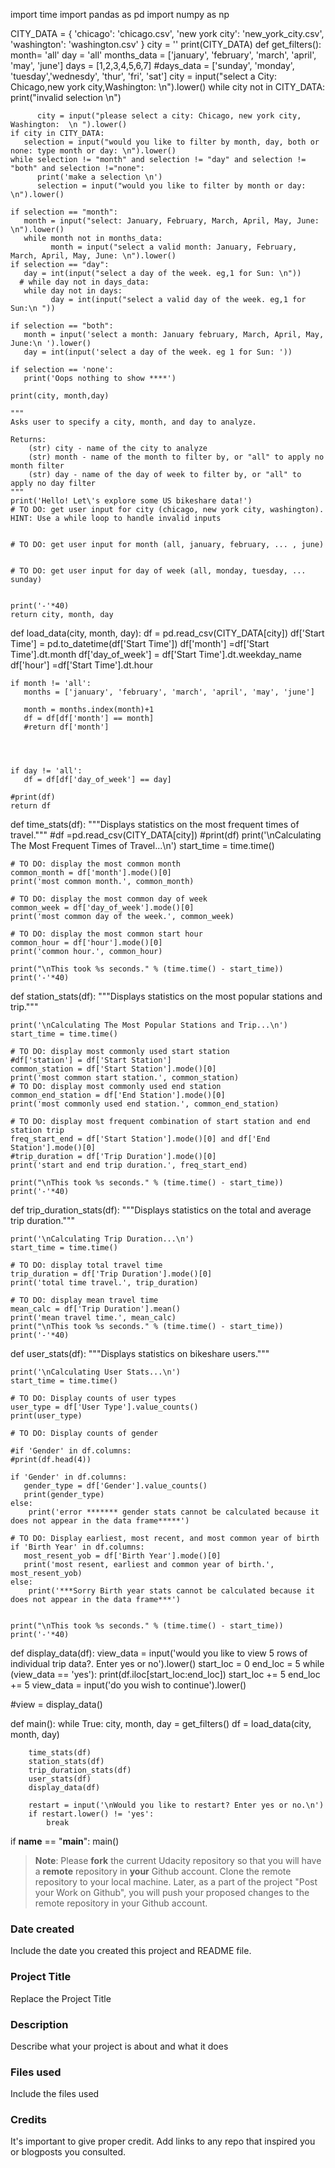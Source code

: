 import time
import pandas as pd
import numpy as np

CITY_DATA = { 'chicago': 'chicago.csv',
              'new york city': 'new_york_city.csv',
              'washington': 'washington.csv' }
city = ''
print(CITY_DATA)
def get_filters():
    month= 'all'
    day = 'all'
    months_data = ['january', 'february', 'march', 'april', 'may', 'june']
    days = [1,2,3,4,5,6,7]
    #days_data = ['sunday', 'monday', 'tuesday','wednesdy', 'thur', 'fri', 'sat']
    city = input("select a City: Chicago,new york city,Washington: \n").lower()
    while city not in CITY_DATA:
          print("invalid selection \n")

          city = input("please select a city: Chicago, new york city, Washington:  \n ").lower()
    if city in CITY_DATA:
       selection = input("would you like to filter by month, day, both or none: type month or day: \n").lower()
    while selection != "month" and selection != "day" and selection != "both" and selection !="none":
          print('make a selection \n')
          selection = input("would you like to filter by month or day: \n").lower()
          
    if selection == "month":
       month = input("select: January, February, March, April, May, June: \n").lower()
       while month not in months_data:
             month = input("select a valid month: January, February, March, April, May, June: \n").lower()
    if selection == "day":
       day = int(input("select a day of the week. eg,1 for Sun: \n"))
      # while day not in days_data:
       while day not in days:
             day = int(input("select a valid day of the week. eg,1 for Sun:\n "))
         
    if selection == "both":
       month = input('select a month: January february, March, April, May, June:\n ').lower()
       day = int(input('select a day of the week. eg 1 for Sun: '))
        
    if selection == 'none':
       print('Oops nothing to show ****')
                 
    print(city, month,day)  
    
    """
    Asks user to specify a city, month, and day to analyze.

    Returns:
        (str) city - name of the city to analyze
        (str) month - name of the month to filter by, or "all" to apply no month filter
        (str) day - name of the day of week to filter by, or "all" to apply no day filter
    """
    print('Hello! Let\'s explore some US bikeshare data!')
    # TO DO: get user input for city (chicago, new york city, washington). HINT: Use a while loop to handle invalid inputs


    # TO DO: get user input for month (all, january, february, ... , june)


    # TO DO: get user input for day of week (all, monday, tuesday, ... sunday)


    print('-'*40)
    return city, month, day


def load_data(city, month, day):
    df = pd.read_csv(CITY_DATA[city])
    df['Start Time'] = pd.to_datetime(df['Start Time'])
    df['month'] =df['Start Time'].dt.month
    df['day_of_week'] = df['Start Time'].dt.weekday_name
    df['hour'] =df['Start Time'].dt.hour
    
    if month != 'all':
       months = ['january', 'february', 'march', 'april', 'may', 'june']
   
       month = months.index(month)+1
       df = df[df['month'] == month]
       #return df['month']



    
    if day != 'all':
       df = df[df['day_of_week'] == day]

    #print(df)
    return df



  



def time_stats(df):
    """Displays statistics on the most frequent times of travel."""
    #df =pd.read_csv(CITY_DATA[city])
    #print(df)
    print('\nCalculating The Most Frequent Times of Travel...\n')
    start_time = time.time()

    # TO DO: display the most common month
    common_month = df['month'].mode()[0]
    print('most common month.', common_month)

    # TO DO: display the most common day of week
    common_week = df['day_of_week'].mode()[0]
    print('most common day of the week.', common_week)

    # TO DO: display the most common start hour
    common_hour = df['hour'].mode()[0]
    print('common hour.', common_hour)

    print("\nThis took %s seconds." % (time.time() - start_time))
    print('-'*40)


def station_stats(df):
    """Displays statistics on the most popular stations and trip."""

    print('\nCalculating The Most Popular Stations and Trip...\n')
    start_time = time.time()

    # TO DO: display most commonly used start station
    #df['station'] = df['Start Station']
    common_station = df['Start Station'].mode()[0]
    print('most common start station.', common_station)
    # TO DO: display most commonly used end station
    common_end_station = df['End Station'].mode()[0]
    print('most commonly used end station.', common_end_station)

    # TO DO: display most frequent combination of start station and end station trip
    freq_start_end = df['Start Station'].mode()[0] and df['End Station'].mode()[0]
    #trip_duration = df['Trip Duration'].mode()[0]
    print('start and end trip duration.', freq_start_end)

    print("\nThis took %s seconds." % (time.time() - start_time))
    print('-'*40)


def trip_duration_stats(df):
    """Displays statistics on the total and average trip duration."""

    print('\nCalculating Trip Duration...\n')
    start_time = time.time()

    # TO DO: display total travel time
    trip_duration = df['Trip Duration'].mode()[0]
    print('total time travel.', trip_duration)

    # TO DO: display mean travel time
    mean_calc = df['Trip Duration'].mean()
    print('mean travel time.', mean_calc)
    print("\nThis took %s seconds." % (time.time() - start_time))
    print('-'*40)


def user_stats(df):
    """Displays statistics on bikeshare users."""

    print('\nCalculating User Stats...\n')
    start_time = time.time()

    # TO DO: Display counts of user types
    user_type = df['User Type'].value_counts()
    print(user_type)

    # TO DO: Display counts of gender
   
    #if 'Gender' in df.columns:
    #print(df.head(4))
 
    if 'Gender' in df.columns:
       gender_type = df['Gender'].value_counts()
       print(gender_type)
    else:
        print('error ******* gender stats cannot be calculated because it does not appear in the data frame*****')
       
    # TO DO: Display earliest, most recent, and most common year of birth
    if 'Birth Year' in df.columns:
       most_resent_yob = df['Birth Year'].mode()[0]
       print('most resent, earliest and common year of birth.', most_resent_yob)
    else:
        print('***Sorry Birth year stats cannot be calculated because it does not appear in the data frame***')
        
        
    print("\nThis took %s seconds." % (time.time() - start_time))
    print('-'*40)
    

def display_data(df):
    view_data = input('would you like to view 5 rows of individual trip data?. Enter yes or no').lower()
    start_loc = 0
    end_loc = 5
    while (view_data == 'yes'):
        print(df.iloc[start_loc:end_loc])
        start_loc += 5
        end_loc += 5
        view_data = input('do you wish to continue').lower()
      
#view = display_data()
    


def main():
    while True:
        city, month, day = get_filters()
        df = load_data(city, month, day)

        time_stats(df)
        station_stats(df)
        trip_duration_stats(df)
        user_stats(df)
        display_data(df)

        restart = input('\nWould you like to restart? Enter yes or no.\n')
        if restart.lower() != 'yes':
            break


if __name__ == "__main__":
	main()


>**Note**: Please **fork** the current Udacity repository so that you will have a **remote** repository in **your** Github account. Clone the remote repository to your local machine. Later, as a part of the project "Post your Work on Github", you will push your proposed changes to the remote repository in your Github account.

### Date created
Include the date you created this project and README file.

### Project Title
Replace the Project Title

### Description
Describe what your project is about and what it does

### Files used
Include the files used

### Credits
It's important to give proper credit. Add links to any repo that inspired you or blogposts you consulted.

